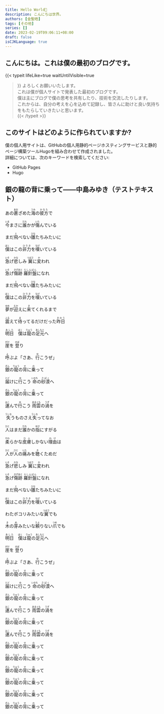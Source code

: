 ```yaml
---
title: Hello World🎉
description: こんにちは世界。
authors: [金聖皓]
tags: [その他]
series: []
date: 2023-02-19T09:06:11+08:00
draft: false
isCJKLanguage: true
---
```

##	こんにちは。これは僕の最初のブログです。  
{{< typeit 
  lifeLike=true
  waitUntilVisible=true
>}}
よろしくお願いいたします。  
これは僕が個人サイトで発表した最初のブログです。  
僕は主にブログで僕の思考を共有したり、技術を交流したりします。  
これからは、自分の考えを心を込めて記録し、皆さんに助けと良い気持ちをもたらしていきたいと思います。  
{{< /typeit >}}

## このサイトはどのように作られていますか?

僕の個人用サイトは、GitHubの個人用静的ページホスティングサービスと静的ページ構築ツールHugoを組み合わせて作成されました。   
詳細については、次のキーワードを検索してください:  
- GitHub Pages   
- Hugo  


## 銀の龍の背に乗って——中島みゆき（テストテキスト）

あの<ruby>蒼<rp>(</rp><rt>あお</rt><rp>)</rp></ruby>ざめた<ruby>海<rp>(</rp><rt>うみ</rt><rp>)</rp></ruby>の<ruby>彼方<rp>(</rp><rt>かなた</rt><rp>)</rp></ruby>で

<ruby>今<rp>(</rp><rt>いま</rt><rp>)</rp></ruby>まさに<ruby>誰<rp>(</rp><rt>だれ</rt><rp>)</rp></ruby>かが<ruby>傷<rp>(</rp><rt>いた</rt><rp>)</rp></ruby>んでいる  


まだ<ruby>飛<rp>(</rp><rt>と</rt><rp>)</rp></ruby>べない<ruby>雛<rp>(</rp><rt>ひな</rt><rp>)</rp></ruby>たちみたいに  


<ruby>僕<rp>(</rp><rt>ぼく</rt><rp>)</rp></ruby>はこの<ruby>非力<rp>(</rp><rt>ひりき</rt><rp>)</rp></ruby>を<ruby>嘆<rp>(</rp><rt>なげ</rt><rp>)</rp></ruby>いている

<ruby>急<rp>(</rp><rt>いそ</rt><rp>)</rp></ruby>げ<ruby>悲<rp>(</rp><rt>かな</rt><rp>)</rp></ruby>しみ <ruby>翼<rp>(</rp><rt>つばさ</rt><rp>)</rp></ruby>に<ruby>変<rp>(</rp><rt>か</rt><rp>)</rp></ruby>われ

<ruby>急<rp>(</rp><rt>いそ</rt><rp>)</rp></ruby>げ<ruby>傷跡<rp>(</rp><rt>きずあと</rt><rp>)</rp></ruby> <ruby>羅針盤<rp>(</rp><rt>らしんばん</rt><rp>)</rp></ruby>になれ

まだ<ruby>飛<rp>(</rp><rt>と</rt><rp>)</rp></ruby>べない<ruby>雛<rp>(</rp><rt>ひな</rt><rp>)</rp></ruby>たちみたいに

<ruby>僕<rp>(</rp><rt>ぼく</rt><rp>)</rp></ruby>はこの<ruby>非力<rp>(</rp><rt>ひりき</rt><rp>)</rp></ruby>を<ruby>嘆<rp>(</rp><rt>なげ</rt><rp>)</rp></ruby>いている

<ruby>夢<rp>(</rp><rt>ゆめ</rt><rp>)</rp></ruby>が<ruby>迎<rp>(</rp><rt>むか</rt><rp>)</rp></ruby>えに<ruby>来<rp>(</rp><rt>き</rt><rp>)</rp></ruby>てくれるまで

<ruby>震<rp>(</rp><rt>ふる</rt><rp>)</rp></ruby>えて<ruby>待<rp>(</rp><rt>ま</rt><rp>)</rp></ruby>ってるだけだった<ruby>昨日<rp>(</rp><rt>きのう</rt><rp>)</rp></ruby>

<ruby>明日<rp>(</rp><rt>あした</rt><rp>)</rp></ruby>　<ruby>僕<rp>(</rp><rt>ぼく</rt><rp>)</rp></ruby>は<ruby>龍<rp>(</rp><rt>りゅう</rt><rp>)</rp></ruby>の<ruby>足元<rp>(</rp><rt>あしもと</rt><rp>)</rp></ruby>へ

<ruby>崖<rp>(</rp><rt>がけ</rt><rp>)</rp></ruby>を <ruby>登<rp>(</rp><rt>のぼ</rt><rp>)</rp></ruby>り

<ruby>呼<rp>(</rp><rt>よ</rt><rp>)</rp></ruby>ぶよ「さあ、<ruby>行<rp>(</rp><rt>ゆ</rt><rp>)</rp></ruby>こうぜ」

<ruby>銀<rp>(</rp><rt>ぎん</rt><rp>)</rp></ruby>の<ruby>龍<rp>(</rp><rt>りゅう</rt><rp>)</rp></ruby>の<ruby>背<rp>(</rp><rt>せ</rt><rp>)</rp></ruby>に<ruby>乗<rp>(</rp><rt>の</rt><rp>)</rp></ruby>って

<ruby>届<rp>(</rp><rt>とど</rt><rp>)</rp></ruby>けに<ruby>行<rp>(</rp><rt>ゆ</rt><rp>)</rp></ruby>こう <ruby>命<rp>(</rp><rt>いのち</rt><rp>)</rp></ruby>の<ruby>砂漠<rp>(</rp><rt>さばく</rt><rp>)</rp></ruby>へ

<ruby>銀<rp>(</rp><rt>ぎん</rt><rp>)</rp></ruby>の<ruby>龍<rp>(</rp><rt>りゅう</rt><rp>)</rp></ruby>の<ruby>背<rp>(</rp><rt>せ</rt><rp>)</rp></ruby>に<ruby>乗<rp>(</rp><rt>の</rt><rp>)</rp></ruby>って

<ruby>運<rp>(</rp><rt>はこ</rt><rp>)</rp></ruby>んで<ruby>行<rp>(</rp><rt>ゆ</rt><rp>)</rp></ruby>こう <ruby>雨雲<rp>(</rp><rt>あまぐも</rt><rp>)</rp></ruby>の<ruby>渦<rp>(</rp><rt>うず</rt><rp>)</rp></ruby>を

<ruby>失<rp>(</rp><rt>うしな</rt><rp>)</rp></ruby>うものさえ<ruby>失<rp>(</rp><rt>うしな</rt><rp>)</rp></ruby>ってなお

<ruby>人<rp>(</rp><rt>ひと</rt><rp>)</rp></ruby>はまだ<ruby>誰<rp>(</rp><rt>だれ</rt><rp>)</rp></ruby>かの<ruby>指<rp>(</rp><rt>ゆび</rt><rp>)</rp></ruby>にすがる

<ruby>柔<rp>(</rp><rt>やわ</rt><rp>)</rp></ruby>らかな<ruby>皮膚<rp>(</rp><rt>ひふ</rt><rp>)</rp></ruby>しかない<ruby>理由<rp>(</rp><rt>わけ</rt><rp>)</rp></ruby>は

<ruby>人<rp>(</rp><rt>ひと</rt><rp>)</rp></ruby>が<ruby>人<rp>(</rp><rt>ひと</rt><rp>)</rp></ruby>の<ruby>痛<rp>(</rp><rt>いた</rt><rp>)</rp></ruby>みを<ruby>聴<rp>(</rp><rt>き</rt><rp>)</rp></ruby>くためだ

<ruby>急<rp>(</rp><rt>いそ</rt><rp>)</rp></ruby>げ<ruby>悲<rp>(</rp><rt>かな</rt><rp>)</rp></ruby>しみ <ruby>翼<rp>(</rp><rt>つばさ</rt><rp>)</rp></ruby>に<ruby>変<rp>(</rp><rt>か</rt><rp>)</rp></ruby>われ

<ruby>急<rp>(</rp><rt>いそ</rt><rp>)</rp></ruby>げ<ruby>傷跡<rp>(</rp><rt>きずあと</rt><rp>)</rp></ruby> <ruby>羅針盤<rp>(</rp><rt>らしんばん</rt><rp>)</rp></ruby>になれ

まだ<ruby>飛<rp>(</rp><rt>と</rt><rp>)</rp></ruby>べない<ruby>雛<rp>(</rp><rt>ひな</rt><rp>)</rp></ruby>たちみたいに

<ruby>僕<rp>(</rp><rt>ぼく</rt><rp>)</rp></ruby>はこの<ruby>非力<rp>(</rp><rt>ひりき</rt><rp>)</rp></ruby>を<ruby>嘆<rp>(</rp><rt>なげ</rt><rp>)</rp></ruby>いている

わたボコリみたいな<ruby>翼<rp>(</rp><rt>つばさ</rt><rp>)</rp></ruby>でも

<ruby>木<rp>(</rp><rt>き</rt><rp>)</rp></ruby>の<ruby>芽<rp>(</rp><rt>め</rt><rp>)</rp></ruby>みたいな<ruby>頼<rp>(</rp><rt>たよ</rt><rp>)</rp></ruby>りない<ruby>爪<rp>(</rp><rt>つめ</rt><rp>)</rp></ruby>でも

<ruby>明日<rp>(</rp><rt>あした</rt><rp>)</rp></ruby>　<ruby>僕<rp>(</rp><rt>ぼく</rt><rp>)</rp></ruby>は<ruby>龍<rp>(</rp><rt>りゅう</rt><rp>)</rp></ruby>の<ruby>足元<rp>(</rp><rt>あしもと</rt><rp>)</rp></ruby>へ

<ruby>崖<rp>(</rp><rt>がけ</rt><rp>)</rp></ruby>を <ruby>登<rp>(</rp><rt>のぼ</rt><rp>)</rp></ruby>り

<ruby>呼<rp>(</rp><rt>よ</rt><rp>)</rp></ruby>ぶよ「さあ、<ruby>行<rp>(</rp><rt>ゆ</rt><rp>)</rp></ruby>こうぜ」

<ruby>銀<rp>(</rp><rt>ぎん</rt><rp>)</rp></ruby>の<ruby>龍<rp>(</rp><rt>りゅう</rt><rp>)</rp></ruby>の<ruby>背<rp>(</rp><rt>せ</rt><rp>)</rp></ruby>に<ruby>乗<rp>(</rp><rt>の</rt><rp>)</rp></ruby>って

<ruby>届<rp>(</rp><rt>とど</rt><rp>)</rp></ruby>けに<ruby>行<rp>(</rp><rt>ゆ</rt><rp>)</rp></ruby>こう <ruby>命<rp>(</rp><rt>いのち</rt><rp>)</rp></ruby>の<ruby>砂漠<rp>(</rp><rt>さばく</rt><rp>)</rp></ruby>へ

<ruby>銀<rp>(</rp><rt>ぎん</rt><rp>)</rp></ruby>の<ruby>龍<rp>(</rp><rt>りゅう</rt><rp>)</rp></ruby>の<ruby>背<rp>(</rp><rt>せ</rt><rp>)</rp></ruby>に<ruby>乗<rp>(</rp><rt>の</rt><rp>)</rp></ruby>って

<ruby>運<rp>(</rp><rt>はこ</rt><rp>)</rp></ruby>んで<ruby>行<rp>(</rp><rt>ゆ</rt><rp>)</rp></ruby>こう <ruby>雨雲<rp>(</rp><rt>あまぐも</rt><rp>)</rp></ruby>の<ruby>渦<rp>(</rp><rt>うず</rt><rp>)</rp></ruby>を

<ruby>銀<rp>(</rp><rt>ぎん</rt><rp>)</rp></ruby>の<ruby>龍<rp>(</rp><rt>りゅう</rt><rp>)</rp></ruby>の<ruby>背<rp>(</rp><rt>せ</rt><rp>)</rp></ruby>に<ruby>乗<rp>(</rp><rt>の</rt><rp>)</rp></ruby>って

<ruby>運<rp>(</rp><rt>はこ</rt><rp>)</rp></ruby>んで<ruby>行<rp>(</rp><rt>ゆ</rt><rp>)</rp></ruby>こう <ruby>雨雲<rp>(</rp><rt>あまぐも</rt><rp>)</rp></ruby>の<ruby>渦<rp>(</rp><rt>うず</rt><rp>)</rp></ruby>を

<ruby>銀<rp>(</rp><rt>ぎん</rt><rp>)</rp></ruby>の<ruby>龍<rp>(</rp><rt>りゅう</rt><rp>)</rp></ruby>の<ruby>背<rp>(</rp><rt>せ</rt><rp>)</rp></ruby>に<ruby>乗<rp>(</rp><rt>の</rt><rp>)</rp></ruby>って

<ruby>銀<rp>(</rp><rt>ぎん</rt><rp>)</rp></ruby>の<ruby>龍<rp>(</rp><rt>りゅう</rt><rp>)</rp></ruby>の<ruby>背<rp>(</rp><rt>せ</rt><rp>)</rp></ruby>に<ruby>乗<rp>(</rp><rt>の</rt><rp>)</rp></ruby>って

<ruby>銀<rp>(</rp><rt>ぎん</rt><rp>)</rp></ruby>の<ruby>龍<rp>(</rp><rt>りゅう</rt><rp>)</rp></ruby>の<ruby>背<rp>(</rp><rt>せ</rt><rp>)</rp></ruby>に<ruby>乗<rp>(</rp><rt>の</rt><rp>)</rp></ruby>って

<ruby>銀<rp>(</rp><rt>ぎん</rt><rp>)</rp></ruby>の<ruby>龍<rp>(</rp><rt>りゅう</rt><rp>)</rp></ruby>の<ruby>背<rp>(</rp><rt>せ</rt><rp>)</rp></ruby>に<ruby>乗<rp>(</rp><rt>の</rt><rp>)</rp></ruby>って

<ruby>銀<rp>(</rp><rt>ぎん</rt><rp>)</rp></ruby>の<ruby>龍<rp>(</rp><rt>りゅう</rt><rp>)</rp></ruby>の<ruby>背<rp>(</rp><rt>せ</rt><rp>)</rp></ruby>に<ruby>乗<rp>(</rp><rt>の</rt><rp>)</rp></ruby>って

<ruby>銀<rp>(</rp><rt>ぎん</rt><rp>)</rp></ruby>の<ruby>龍<rp>(</rp><rt>りゅう</rt><rp>)</rp></ruby>の<ruby>背<rp>(</rp><rt>せ</rt><rp>)</rp></ruby>に<ruby>乗<rp>(</rp><rt>の</rt><rp>)</rp></ruby>って

